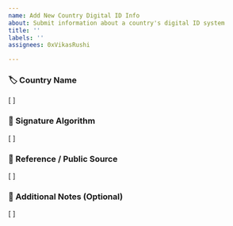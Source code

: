 ```yaml
---
name: Add New Country Digital ID Info
about: Submit information about a country's digital ID system
title: ''
labels: ''
assignees: 0xVikasRushi

---
```


### 🏷 Country Name
<!-- Enter the country's name -->
[ ]

### 🔐 Signature Algorithm
<!-- e.g., RSA, ECC, Ed25519, or "Not Publicly Specified" -->
[ ]

### 📄 Reference / Public Source
<!-- Link to an article, official site, or documentation -->
[ ]


### 📝 Additional Notes (Optional)
<!-- Add any extra context or info -->
[ ]
